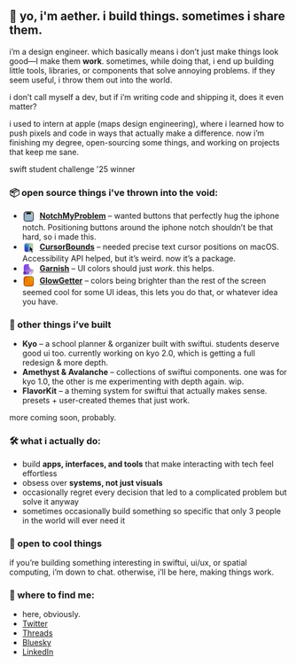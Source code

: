 ## 👋 yo, i'm aether. i build things. sometimes i share them.  

i’m a design engineer. which basically means i don’t just make things look good—I make them **work**. sometimes, while doing that, i end up building little tools, libraries, or components that solve annoying problems. if they seem useful, i throw them out into the world.  

i don’t call myself a dev, but if i’m writing code and shipping it, does it even matter?  

i used to intern at apple (maps design engineering), where i learned how to push pixels and code in ways that actually make a difference. now i’m finishing my degree, open-sourcing some things, and working on projects that keep me sane.

swift student challenge '25 winner

### 📦 open source things i've thrown into the void:  
- <img src="assets/notchMyProblem-icon.png" alt="NotchMyProblem Icon" width="22" style="vertical-align:middle; margin-right:5px;"> **[NotchMyProblem](#)** – wanted buttons that perfectly hug the iphone notch. Positioning buttons around the iphone notch shouldn’t be that hard, so i made this.
- <img src="assets/cursorBounds-icon.png" alt="CursorBounds Icon" width="22" style="vertical-align:middle; margin-right:5px;"> **[CursorBounds](#)** – needed precise text cursor positions on macOS. Accessibility API helped, but it’s weird. now it’s a package.
- <img src="assets/garnish-icon.png" alt="Garnish Icon" width="22" style="vertical-align:middle; margin-right:5px;"> **[Garnish](#)** – UI colors should just *work*. this helps.
- <img src="assets/glowGetter-icon.png" alt="GlowGetter Icon" width="22" style="vertical-align:middle; margin-right:5px;"> **[GlowGetter](#)** – colors being brighter than the rest of the screen seemed cool for some UI ideas, this lets you do that, or whatever idea you have.


### 🚀 other things i’ve built
- **Kyo** – a school planner & organizer built with swiftui. students deserve good ui too. currently working on kyo 2.0, which is getting a full redesign & more depth.
- **Amethyst & Avalanche** – collections of swiftui components. one was for kyo 1.0, the other is me experimenting with depth again. wip.
- **FlavorKit** – a theming system for swiftui that actually makes sense. presets + user-created themes that just work.

more coming soon, probably.  

### 🛠 what i actually do:  
- build **apps, interfaces, and tools** that make interacting with tech feel effortless  
- obsess over **systems, not just visuals**  
- occasionally regret every decision that led to a complicated problem but solve it anyway
- sometimes occasionally build something so specific that only 3 people in the world will ever need it

### 🤝 open to cool things
if you’re building something interesting in swiftui, ui/ux, or spatial computing, i’m down to chat. otherwise, i’ll be here, making things work.

### 📍 where to find me:  
- here, obviously.  
- [Twitter](https://x.com/AetherAurelia)  
- [Threads](https://www.threads.net/@aetheraurelia)  
- [Bluesky](https://bsky.app/profile/aethers.world)  
- [LinkedIn](https://www.linkedin.com/in/willjones24)
